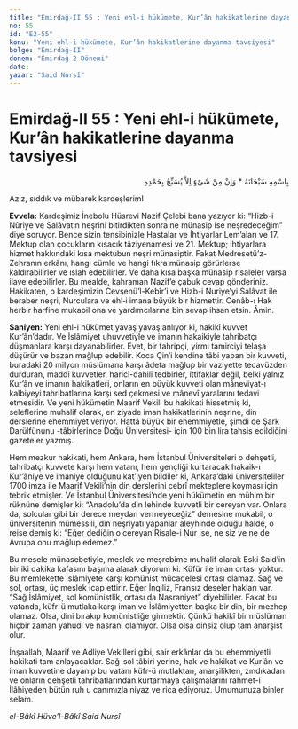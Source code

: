 ```yaml
---
title: "Emirdağ-II 55 : Yeni ehl-i hükümete, Kur’ân hakikatlerine dayanma tavsiyesi"
no: 55
id: "E2-55"
konu: "Yeni ehl-i hükümete, Kur’ân hakikatlerine dayanma tavsiyesi"
bolge: "Emirdağ-II"
donem: "Emirdağ 2 Dönemi"
date: 
yazar: "Said Nursî"
---
```


# Emirdağ-II 55 : Yeni ehl-i hükümete, Kur’ân hakikatlerine dayanma tavsiyesi

<p class="arabic" dir="rtl" title="Meal: “Subhân Allah’ın adıyla” * “Hiçbir şey yoktur ki O'nu hamd ile tesbih etmesin” [İsrâ 17:44]">بِاسْمِهِ سُبْحَانَهُ * وَاِنْ مِنْ شَىْءٍ اِلاَّ يُسَبِّحُ بِحَمْدِهِ</p>

Aziz, sıddık ve mübarek kardeşlerim!

**Evvela:** Kardeşimiz İnebolu Hüsrevi Nazif Çelebi bana yazıyor ki: “Hizb-i Nûriye ve Salâvatın neşrini bitirdikten sonra ne münasip ise neşredeceğim” diye soruyor. Bence sizin tensibinizle Hastalar ve İhtiyarlar Lem’aları ve 17. Mektup olan çocukların kısacık tâziyenamesi ve 21. Mektup; ihtiyarlara hizmet hakkındaki kısa mektubun neşri münasiptir. Fakat Medresetü’z-Zehranın erkânı, hangi cümle ve hangi fıkra münasip görürlerse kaldırabilirler ve ıslah edebilirler. Ve daha kısa başka münasip risaleler varsa ilave edebilirler. Bu mealde, kahraman Nazif’e çabuk cevap gönderiniz. Hakikaten, o kardeşimizin Cevşenü’l-Kebîr’i ve Hizb-i Nuriye’yi Salâvat ile beraber neşri, Nurculara ve ehl‑i imana büyük bir hizmettir. Cenâb-ı Hak herbir harfine mukabil ona ve yardımcılarına bin sevap ihsan etsin. Âmin.

**Saniyen:** Yeni ehl-i hükümet yavaş yavaş anlıyor ki, hakikî kuvvet Kur’ân’dadır. Ve İslâmiyet uhuvvetiyle ve imanın hakaikiyle tahribatçı düşmanlara karşı dayanabilirler. Evet, bir tahripçi, yirmi tamirciyi telaşa düşürür ve bazan mağlup edebilir. Koca Çin’i kendine tâbi yapan bir kuvveti, buradaki 20 milyon müslümana karşı âdeta mağlup bir vaziyette tecavüzden durduran, maddî kuvvetler, haricî-dahilî tedbirler, ittifaklar değil, belki yalnız Kur’ân ve imanın hakikatleri, onların en büyük kuvveti olan mâneviyat-ı kalbiyeyi tahribatlarına karşı sed çekmesi ve mânevî yaralarını tedavi etmesidir. Ve yeni hükümetin Maarif Vekili bu hakikati hissetmiş ki, seleflerine muhalif olarak, en ziyade iman hakikatlerinin neşrine, din derslerine ehemmiyet veriyor. Hattâ büyük bir ehemmiyetle, şimdi de Şark Darülfünunu -tâbirlerince Doğu Üniversitesi- için 100 bin lira tahsis edildiğini gazeteler yazmış.

Hem mezkur hakikati, hem Ankara, hem İstanbul Üniversiteleri o dehşetli, tahribatçı kuvvete karşı hem vatanı, hem gençliği kurtaracak hakaik-ı Kur’âniye ve imaniye olduğunu kat’iyen bildiler ki, Ankara’daki üniversiteliler 1700 imza ile Maarif Vekili’nin din derslerini cebrî mekteplere koyması için tebrik etmişler. Ve İstanbul Üniversitesi’nde yeni hükümetin en mühim bir rüknüne demişler ki: “Anadolu’da din lehinde kuvvetli bir cereyan var. Onlara da, solcular gibi bir derece meydan vermeyeceğiz” demesine mukabil, o üniversitenin mümessili, din neşriyatı yapanlar aleyhinde olduğu halde, o reise demiş ki: “Eğer dediğin o cereyan Risale-i Nur ise, ne siz ve ne de Avrupa onu mağlup edemez.”

Bu mesele münasebetiyle, meslek ve meşrebime muhalif olarak Eski Said’in bir iki dakika kafasını başıma alarak diyorum ki: Küfür ile iman ortası yoktur. Bu memlekette İslâmiyete karşı komünist mücadelesi ortası olamaz. Sağ ve sol, ortası, üç meslek icap ettirir. Eğer İngiliz, Fransız deseler hakları var. “Sağ İslâmiyet, sol komünistlik, ortası da Nasraniyet” diyebilirler. Fakat bu vatanda, küfr-ü mutlaka karşı iman ve İslâmiyetten başka bir din, bir mezhep olamaz. Olsa, dini bırakıp komünistliğe girmektir. Çünkü hakikî bir müslüman hiçbir zaman yahudi ve nasranî olamıyor. Olsa olsa dinsiz olup tam anarşist olur.

İnşaallah, Maarif ve Adliye Vekilleri gibi, sair erkânlar da bu ehemmiyetli hakikati tam anlayacaklar. Sağ-sol tâbiri yerine, hak ve hakikat ve Kur’ân ve iman kuvvetine dayanıp bu vatanı küfr-ü mutlaktan, anarşilikten, zındıkadan ve onların dehşetli tahribatlarından kurtarmaya çalışmalarını rahmet-i İlâhiyeden bütün ruh u canımızla niyaz ve rica ediyoruz. Umumunuza binler selam.

*el-Bâkî Hüve’l-Bâkî*
*Said Nursî*
